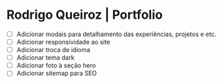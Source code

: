# Rodrigo Queiroz | Portfolio

- [ ] Adicionar modais para detalhamento das experiências, projetos e etc.
- [ ] Adicionar responsividade ao site
- [ ] Adicionar troca de idioma
- [ ] Adicionar tema dark
- [ ] Adicionar foto à seção hero
- [ ] Adicionar sitemap para SEO
